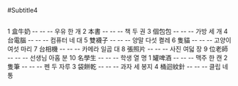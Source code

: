 #Subtitle4

##

1 盒牛奶 -- -- -- 우유 한 개
2 本書 -- -- -- 책 두 권
3 個包包 -- -- -- 가방 세 개
4 台電腦 -- -- -- 컴퓨터 네 대
5 雙襪子 -- -- -- 양말 다섯 켤레
6 隻貓 -- -- -- 고양이 여섯 마리
7 台相機 -- -- -- 카메라 일곱 대
8 張照片 -- -- -- 사진 여덟 장
9 位老師 -- -- -- 선생님 아홉 분
10 名學生 -- -- -- 학생 열 명
1 罐啤酒 -- -- -- 맥주 한 캔
2 隻筆 -- -- -- 펜 두 자루
3 袋餅乾 -- -- -- 과자 세 봉지
4 桶迴紋針 -- -- -- 클립 네 통
